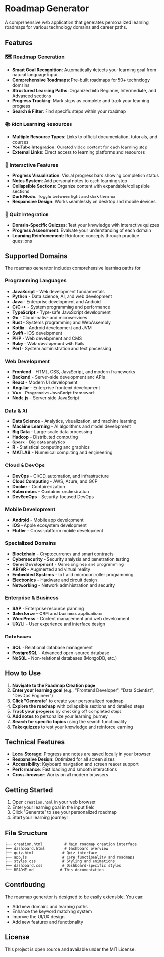 # Roadmap Generator

A comprehensive web application that generates personalized learning roadmaps for various technology domains and career paths.

## Features

### 🗺️ Roadmap Generation
- **Smart Goal Recognition**: Automatically detects your learning goal from natural language input
- **Comprehensive Roadmaps**: Pre-built roadmaps for 50+ technology domains
- **Structured Learning Paths**: Organized into Beginner, Intermediate, and Advanced sections
- **Progress Tracking**: Mark steps as complete and track your learning progress
- **Search & Filter**: Find specific steps within your roadmap

### 📚 Rich Learning Resources
- **Multiple Resource Types**: Links to official documentation, tutorials, and courses
- **YouTube Integration**: Curated video content for each learning step
- **External Links**: Direct access to learning platforms and resources

### 🎯 Interactive Features
- **Progress Visualization**: Visual progress bars showing completion status
- **Notes System**: Add personal notes to each learning step
- **Collapsible Sections**: Organize content with expandable/collapsible sections
- **Dark Mode**: Toggle between light and dark themes
- **Responsive Design**: Works seamlessly on desktop and mobile devices

### 🧪 Quiz Integration
- **Domain-Specific Quizzes**: Test your knowledge with interactive quizzes
- **Progress Assessment**: Evaluate your understanding of each domain
- **Learning Reinforcement**: Reinforce concepts through practice questions

## Supported Domains

The roadmap generator includes comprehensive learning paths for:

### Programming Languages
- **JavaScript** - Web development fundamentals
- **Python** - Data science, AI, and web development
- **Java** - Enterprise development and Android
- **C/C++** - System programming and performance
- **TypeScript** - Type-safe JavaScript development
- **Go** - Cloud-native and microservices
- **Rust** - Systems programming and WebAssembly
- **Kotlin** - Android development and JVM
- **Swift** - iOS development
- **PHP** - Web development and CMS
- **Ruby** - Web development with Rails
- **Perl** - System administration and text processing

### Web Development
- **Frontend** - HTML, CSS, JavaScript, and modern frameworks
- **Backend** - Server-side development and APIs
- **React** - Modern UI development
- **Angular** - Enterprise frontend development
- **Vue** - Progressive JavaScript framework
- **Node.js** - Server-side JavaScript

### Data & AI
- **Data Science** - Analytics, visualization, and machine learning
- **Machine Learning** - AI algorithms and model development
- **Big Data** - Large-scale data processing
- **Hadoop** - Distributed computing
- **Spark** - Big data analytics
- **R** - Statistical computing and graphics
- **MATLAB** - Numerical computing and engineering

### Cloud & DevOps
- **DevOps** - CI/CD, automation, and infrastructure
- **Cloud Computing** - AWS, Azure, and GCP
- **Docker** - Containerization
- **Kubernetes** - Container orchestration
- **DevSecOps** - Security-focused DevOps

### Mobile Development
- **Android** - Mobile app development
- **iOS** - Apple ecosystem development
- **Flutter** - Cross-platform mobile development

### Specialized Domains
- **Blockchain** - Cryptocurrency and smart contracts
- **Cybersecurity** - Security analysis and penetration testing
- **Game Development** - Game engines and programming
- **AR/VR** - Augmented and virtual reality
- **Embedded Systems** - IoT and microcontroller programming
- **Electronics** - Hardware and circuit design
- **Networking** - Network administration and security

### Enterprise & Business
- **SAP** - Enterprise resource planning
- **Salesforce** - CRM and business applications
- **WordPress** - Content management and web development
- **UX/UI** - User experience and interface design

### Databases
- **SQL** - Relational database management
- **PostgreSQL** - Advanced open-source database
- **NoSQL** - Non-relational databases (MongoDB, etc.)

## How to Use

1. **Navigate to the Roadmap Creation page**
2. **Enter your learning goal** (e.g., "Frontend Developer", "Data Scientist", "DevOps Engineer")
3. **Click "Generate"** to create your personalized roadmap
4. **Explore the roadmap** with collapsible sections and detailed steps
5. **Track your progress** by checking off completed steps
6. **Add notes** to personalize your learning journey
7. **Search for specific topics** using the search functionality
8. **Take quizzes** to test your knowledge and reinforce learning

## Technical Features

- **Local Storage**: Progress and notes are saved locally in your browser
- **Responsive Design**: Optimized for all screen sizes
- **Accessibility**: Keyboard navigation and screen reader support
- **Performance**: Fast loading and smooth interactions
- **Cross-browser**: Works on all modern browsers

## Getting Started

1. Open `creation.html` in your web browser
2. Enter your learning goal in the input field
3. Click "Generate" to see your personalized roadmap
4. Start your learning journey!

## File Structure

```
├── creation.html          # Main roadmap creation interface
├── dashboard.html         # Dashboard overview
├── quiz.html             # Quiz interface
├── app.js                # Core functionality and roadmaps
├── styles.css            # Styling and animations
├── dashboard.css         # Dashboard-specific styles
└── README.md            # This documentation
```

## Contributing

The roadmap generator is designed to be easily extensible. You can:
- Add new domains and learning paths
- Enhance the keyword matching system
- Improve the UI/UX design
- Add new features and functionality

## License

This project is open source and available under the MIT License. 